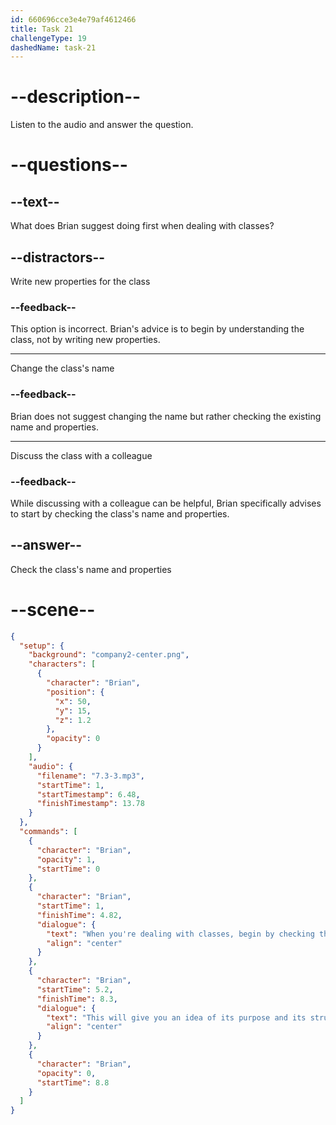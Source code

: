 ```yaml
---
id: 660696cce3e4e79af4612466
title: Task 21
challengeType: 19
dashedName: task-21
---
```


<!-- (Audio) Brian: When you're dealing with classes, begin by checking the class's name and properties. This will give you an idea of its purpose and its structure. -->

# --description--

Listen to the audio and answer the question.

# --questions--

## --text--

What does Brian suggest doing first when dealing with classes?

## --distractors--

Write new properties for the class

### --feedback--

This option is incorrect. Brian's advice is to begin by understanding the class, not by writing new properties.

---

Change the class's name

### --feedback--

Brian does not suggest changing the name but rather checking the existing name and properties.

---

Discuss the class with a colleague

### --feedback--

While discussing with a colleague can be helpful, Brian specifically advises to start by checking the class's name and properties.

## --answer--

Check the class's name and properties

# --scene--

```json
{
  "setup": {
    "background": "company2-center.png",
    "characters": [
      {
        "character": "Brian",
        "position": {
          "x": 50,
          "y": 15,
          "z": 1.2
        },
        "opacity": 0
      }
    ],
    "audio": {
      "filename": "7.3-3.mp3",
      "startTime": 1,
      "startTimestamp": 6.48,
      "finishTimestamp": 13.78
    }
  },
  "commands": [
    {
      "character": "Brian",
      "opacity": 1,
      "startTime": 0
    },
    {
      "character": "Brian",
      "startTime": 1,
      "finishTime": 4.82,
      "dialogue": {
        "text": "When you're dealing with classes, begin by checking the class's name and properties.",
        "align": "center"
      }
    },
    {
      "character": "Brian",
      "startTime": 5.2,
      "finishTime": 8.3,
      "dialogue": {
        "text": "This will give you an idea of its purpose and its structure.",
        "align": "center"
      }
    },
    {
      "character": "Brian",
      "opacity": 0,
      "startTime": 8.8
    }
  ]
}
```

